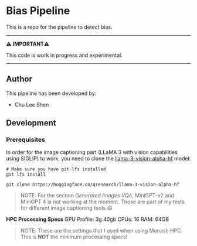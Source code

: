 # Bias Pipeline

This is a repo for the pipeline to detect bias.

---

⚠️ **IMPORTANT**⚠️

This code is work in progress and experimental.

---

## Author

This pipeline has been developed by:
- Chu Lee Shen

## Development
### Prerequisites
In order for the image captioning part (LLaMA 3 with vision capabilities using SIGLIP) to work, you need to clone the [llama-3-vision-alpha-hf](https://huggingface.co/qresearch/llama-3-vision-alpha-hf/tree/main) model:

```
# Make sure you have git-lfs installed
git lfs install
```
```
git clone https://huggingface.co/qresearch/llama-3-vision-alpha-hf
```
> NOTE: For the section *Generated Images VQA*, MiniGPT-v2 and MiniGPT 4 is not working at the moment. Those are part of my tests for different image captioning tools :smile:

**HPC Processing Specs**
GPU Profile: 3g.40gb
CPUs: 16
RAM: 64GB
> NOTE: These are the settings that I used when using Monash HPC. This is **NOT** the minimum processing specs!
